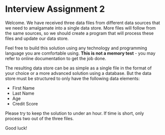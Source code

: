 # Interview Assignment 2

Welcome. We have received three data files from different data sources that we need to amalgamate into a single data store. More files will follow from the same sources, so we should create a program that will process these files and update our data store.

Feel free to build this solution using any technology and programming language you are comfortable using. **This is not a memory test** - you may refer to online documentation to get the job done.

The resulting data store can be as simple as a single file in the format of your choice or a more advanced solution using a database. But the data store must be structured to only have the following data elements:

* First Name
* Last Name
* Age
* Credit Score

Please try to keep the solution to under an hour. If time is short, only process two out of the three files.

Good luck!
